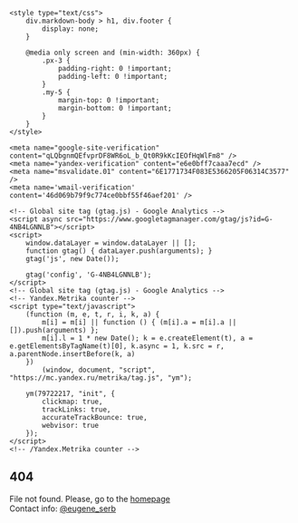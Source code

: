 <html lang="en-us" dir="ltr" xmlns="http://www.w3.org/1999/xhtml">
<head>
    <meta charset="UTF-8" />
    <meta http-equiv="X-UA-Compatible" content="IE=edge" />
    <meta name="viewport" content="width=device-width, initial-scale=1" />
    <meta name="color-scheme" content="light dark" />
    <link rel="shortcut icon" type="image/x-icon" href="https://eugene-serb.github.io/wavelovers/img/favicon.ico" />
    <link rel="stylesheet" type="text/css" href="https://eugene-serb.github.io/wavelovers/css/styles.css" />

    <style type="text/css">
        div.markdown-body > h1, div.footer {
            display: none;
        }

        @media only screen and (min-width: 360px) {
            .px-3 {
                padding-right: 0 !important;
                padding-left: 0 !important;
            }
            .my-5 {
                margin-top: 0 !important;
                margin-bottom: 0 !important;
            }
        }
    </style>

    <meta name="google-site-verification" content="qLQbgnmQEfvprDF8WR6oL_b_Qt0R9kKcIEOfHqWlFm8" />
    <meta name="yandex-verification" content="e6e0bff7caaa7ecd" />
    <meta name="msvalidate.01" content="6E1771734F083E5366205F06314C3577" />
    <meta name='wmail-verification' content='46d069b79f9c774ce0bbf55f46aef201' />

    <!-- Global site tag (gtag.js) - Google Analytics -->
    <script async src="https://www.googletagmanager.com/gtag/js?id=G-4NB4LGNNLB"></script>
    <script>
        window.dataLayer = window.dataLayer || [];
        function gtag() { dataLayer.push(arguments); }
        gtag('js', new Date());

        gtag('config', 'G-4NB4LGNNLB');
    </script>
    <!-- Global site tag (gtag.js) - Google Analytics -->
    <!-- Yandex.Metrika counter -->
    <script type="text/javascript">
        (function (m, e, t, r, i, k, a) {
            m[i] = m[i] || function () { (m[i].a = m[i].a || []).push(arguments) };
            m[i].l = 1 * new Date(); k = e.createElement(t), a = e.getElementsByTagName(t)[0], k.async = 1, k.src = r, a.parentNode.insertBefore(k, a)
        })
            (window, document, "script", "https://mc.yandex.ru/metrika/tag.js", "ym");

        ym(79722217, "init", {
            clickmap: true,
            trackLinks: true,
            accurateTrackBounce: true,
            webvisor: true
        });
    </script>
    <!-- /Yandex.Metrika counter -->
</head>
<body>
    <section class="banner-container">
        <div class="banner">
            <h1>404</h1>
            <span>File not found. Please, go to the </span><a href="https://eugene-serb.github.io/wavelovers/" target="_self">homepage</a><br />
            <span>Contact info: </span><a href="https://twitter.com/eugene_serb/" target="_blank">@eugene_serb</a>
        </div>
    </section>
    <script src="https://eugene-serb.github.io/js/scripts.js"></script>
    <noscript><div><img src="https://mc.yandex.ru/watch/76610724" style="position:absolute; left:-9999px;" alt="" /></div></noscript>
</body>
</html>

